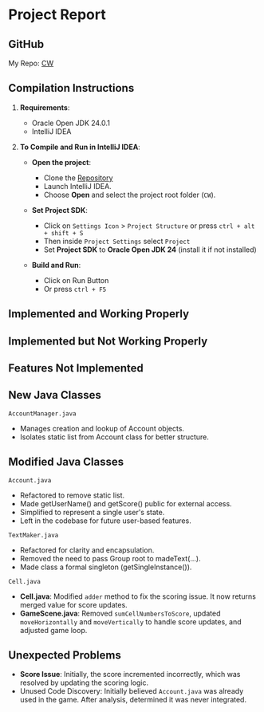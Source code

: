 # Project Report

## GitHub

My Repo: [CW](https://github.com/afraspriha24/CW)

## Compilation Instructions

1. **Requirements**:
    - Oracle Open JDK 24.0.1
    - IntelliJ IDEA

2. **To Compile and Run in IntelliJ IDEA**:
   - **Open the project**:
       - Clone the [Repository](https://github.com/afraspriha24/CW)
       - Launch IntelliJ IDEA.
       - Choose **Open** and select the project root folder (`CW`).

   - **Set Project SDK**:
       - Click on `Settings Icon` > `Project Structure` or press `ctrl + alt + shift + S`
       - Then inside `Project Settings` select `Project`
       - Set **Project SDK** to **Oracle Open JDK 24** (install it if not installed)
   - **Build and Run**:
     - Click on Run Button
     - Or press `ctrl + F5`

## Implemented and Working Properly

## Implemented but Not Working Properly

## Features Not Implemented

## New Java Classes

`AccountManager.java`
- Manages creation and lookup of Account objects.
- Isolates static list from Account class for better structure.
 
## Modified Java Classes

`Account.java`
- Refactored to remove static list.
- Made getUserName() and getScore() public for external access.
- Simplified to represent a single user's state.
- Left in the codebase for future user-based features.

`TextMaker.java`
- Refactored for clarity and encapsulation.
- Removed the need to pass Group root to madeText(...).
- Made class a formal singleton (getSingleInstance()).

`Cell.java`
- **Cell.java**: Modified `adder` method to fix the scoring issue. It now returns merged value for score updates.
- **GameScene.java**: Removed `sumCellNumbersToScore`, updated `moveHorizontally` and `moveVertically` to handle score updates, and adjusted game loop.

## Unexpected Problems

- **Score Issue**: Initially, the score incremented incorrectly, which was resolved by updating the scoring logic.
- Unused Code Discovery: Initially believed `Account.java` was already used in the game. After analysis, determined it was never integrated.